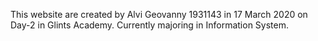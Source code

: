 This website are created by Alvi Geovanny 1931143 in 17 March 2020 on Day-2 in Glints Academy. 
Currently majoring in Information System.
